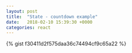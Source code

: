 ```yaml
---
layout: post
title:  "State - countdown example"
date:   2018-02-10 15:39:30 +0000
categories: react
---
```



{% gist f30411d2f575daa36c74494cf9c65a22 %}
